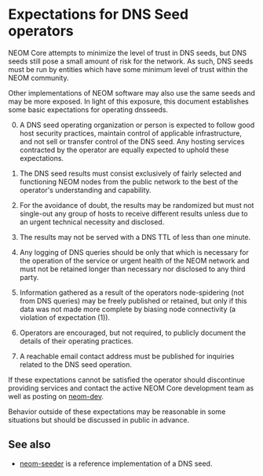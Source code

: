 Expectations for DNS Seed operators
====================================

NEOM Core attempts to minimize the level of trust in DNS seeds,
but DNS seeds still pose a small amount of risk for the network.
As such, DNS seeds must be run by entities which have some minimum
level of trust within the NEOM community.

Other implementations of NEOM software may also use the same
seeds and may be more exposed. In light of this exposure, this
document establishes some basic expectations for operating dnsseeds.

0. A DNS seed operating organization or person is expected to follow good
host security practices, maintain control of applicable infrastructure,
and not sell or transfer control of the DNS seed. Any hosting services
contracted by the operator are equally expected to uphold these expectations.

1. The DNS seed results must consist exclusively of fairly selected and
functioning NEOM nodes from the public network to the best of the
operator's understanding and capability.

2. For the avoidance of doubt, the results may be randomized but must not
single-out any group of hosts to receive different results unless due to an
urgent technical necessity and disclosed.

3. The results may not be served with a DNS TTL of less than one minute.

4. Any logging of DNS queries should be only that which is necessary
for the operation of the service or urgent health of the NEOM
network and must not be retained longer than necessary nor disclosed
to any third party.

5. Information gathered as a result of the operators node-spidering
(not from DNS queries) may be freely published or retained, but only
if this data was not made more complete by biasing node connectivity
(a violation of expectation (1)).

6. Operators are encouraged, but not required, to publicly document the
details of their operating practices.

7. A reachable email contact address must be published for inquiries
related to the DNS seed operation.

If these expectations cannot be satisfied the operator should
discontinue providing services and contact the active NEOM
Core development team as well as posting on
[neom-dev](https://lists.linuxfoundation.org/mailman/listinfo/neom-dev).

Behavior outside of these expectations may be reasonable in some
situations but should be discussed in public in advance.

See also
----------
- [neom-seeder](https://github.com/sipa/neom-seeder) is a reference implementation of a DNS seed.
